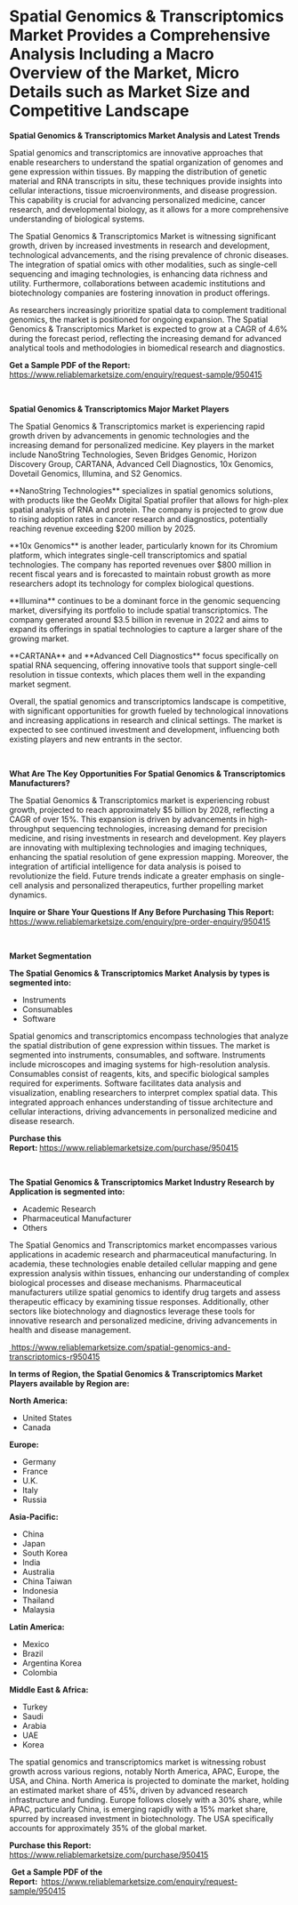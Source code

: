 <p><h1>Spatial Genomics & Transcriptomics Market Provides a Comprehensive Analysis Including a Macro Overview of the Market, Micro Details such as Market Size and Competitive Landscape</h1></p><p><strong>Spatial Genomics & Transcriptomics Market Analysis and Latest Trends</strong></p>
<p><p>Spatial genomics and transcriptomics are innovative approaches that enable researchers to understand the spatial organization of genomes and gene expression within tissues. By mapping the distribution of genetic material and RNA transcripts in situ, these techniques provide insights into cellular interactions, tissue microenvironments, and disease progression. This capability is crucial for advancing personalized medicine, cancer research, and developmental biology, as it allows for a more comprehensive understanding of biological systems.</p><p>The Spatial Genomics & Transcriptomics Market is witnessing significant growth, driven by increased investments in research and development, technological advancements, and the rising prevalence of chronic diseases. The integration of spatial omics with other modalities, such as single-cell sequencing and imaging technologies, is enhancing data richness and utility. Furthermore, collaborations between academic institutions and biotechnology companies are fostering innovation in product offerings.</p><p>As researchers increasingly prioritize spatial data to complement traditional genomics, the market is positioned for ongoing expansion. The Spatial Genomics & Transcriptomics Market is expected to grow at a CAGR of 4.6% during the forecast period, reflecting the increasing demand for advanced analytical tools and methodologies in biomedical research and diagnostics.</p></p>
<p><strong>Get a Sample PDF of the Report:&nbsp;</strong> <a href="https://www.reliablemarketsize.com/enquiry/request-sample/950415?utm_campaign=3566&utm_medium=2&utm_source=Github&utm_content=ia&utm_term=17042025&utm_id=spatial-genomics-transcriptomics">https://www.reliablemarketsize.com/enquiry/request-sample/950415</a></p>
<p>&nbsp;</p>
<p><strong>Spatial Genomics & Transcriptomics Major Market Players</strong></p>
<p><p>The Spatial Genomics & Transcriptomics market is experiencing rapid growth driven by advancements in genomic technologies and the increasing demand for personalized medicine. Key players in the market include NanoString Technologies, Seven Bridges Genomic, Horizon Discovery Group, CARTANA, Advanced Cell Diagnostics, 10x Genomics, Dovetail Genomics, Illumina, and S2 Genomics.</p><p>**NanoString Technologies** specializes in spatial genomics solutions, with products like the GeoMx Digital Spatial profiler that allows for high-plex spatial analysis of RNA and protein. The company is projected to grow due to rising adoption rates in cancer research and diagnostics, potentially reaching revenue exceeding $200 million by 2025.</p><p>**10x Genomics** is another leader, particularly known for its Chromium platform, which integrates single-cell transcriptomics and spatial technologies. The company has reported revenues over $800 million in recent fiscal years and is forecasted to maintain robust growth as more researchers adopt its technology for complex biological questions.</p><p>**Illumina** continues to be a dominant force in the genomic sequencing market, diversifying its portfolio to include spatial transcriptomics. The company generated around $3.5 billion in revenue in 2022 and aims to expand its offerings in spatial technologies to capture a larger share of the growing market.</p><p>**CARTANA** and **Advanced Cell Diagnostics** focus specifically on spatial RNA sequencing, offering innovative tools that support single-cell resolution in tissue contexts, which places them well in the expanding market segment.</p><p>Overall, the spatial genomics and transcriptomics landscape is competitive, with significant opportunities for growth fueled by technological innovations and increasing applications in research and clinical settings. The market is expected to see continued investment and development, influencing both existing players and new entrants in the sector.</p></p>
<p>&nbsp;</p>
<p><strong>What Are The Key Opportunities For Spatial Genomics & Transcriptomics Manufacturers?</strong></p>
<p><p>The Spatial Genomics & Transcriptomics market is experiencing robust growth, projected to reach approximately $5 billion by 2028, reflecting a CAGR of over 15%. This expansion is driven by advancements in high-throughput sequencing technologies, increasing demand for precision medicine, and rising investments in research and development. Key players are innovating with multiplexing technologies and imaging techniques, enhancing the spatial resolution of gene expression mapping. Moreover, the integration of artificial intelligence for data analysis is poised to revolutionize the field. Future trends indicate a greater emphasis on single-cell analysis and personalized therapeutics, further propelling market dynamics.</p></p>
<p><strong>Inquire or Share Your Questions If Any Before Purchasing This Report:</strong> <a href="https://www.reliablemarketsize.com/enquiry/pre-order-enquiry/950415?utm_campaign=3566&utm_medium=2&utm_source=Github&utm_content=ia&utm_term=17042025&utm_id=spatial-genomics-transcriptomics">https://www.reliablemarketsize.com/enquiry/pre-order-enquiry/950415</a></p>
<p>&nbsp;</p>
<p><strong>Market Segmentation</strong></p>
<p><strong>The Spatial Genomics & Transcriptomics Market Analysis by types is segmented into:</strong></p>
<p><ul><li>Instruments</li><li>Consumables</li><li>Software</li></ul></p>
<p><p>Spatial genomics and transcriptomics encompass technologies that analyze the spatial distribution of gene expression within tissues. The market is segmented into instruments, consumables, and software. Instruments include microscopes and imaging systems for high-resolution analysis. Consumables consist of reagents, kits, and specific biological samples required for experiments. Software facilitates data analysis and visualization, enabling researchers to interpret complex spatial data. This integrated approach enhances understanding of tissue architecture and cellular interactions, driving advancements in personalized medicine and disease research.</p></p>
<p><strong>Purchase this Report:&nbsp;</strong><a href="https://www.reliablemarketsize.com/purchase/950415?utm_campaign=3566&utm_medium=2&utm_source=Github&utm_content=ia&utm_term=17042025&utm_id=spatial-genomics-transcriptomics">https://www.reliablemarketsize.com/purchase/950415</a></p>
<p>&nbsp;</p>
<p><strong>The Spatial Genomics & Transcriptomics Market Industry Research by Application is segmented into:</strong></p>
<p><ul><li>Academic Research</li><li>Pharmaceutical Manufacturer</li><li>Others</li></ul></p>
<p><p>The Spatial Genomics and Transcriptomics market encompasses various applications in academic research and pharmaceutical manufacturing. In academia, these technologies enable detailed cellular mapping and gene expression analysis within tissues, enhancing our understanding of complex biological processes and disease mechanisms. Pharmaceutical manufacturers utilize spatial genomics to identify drug targets and assess therapeutic efficacy by examining tissue responses. Additionally, other sectors like biotechnology and diagnostics leverage these tools for innovative research and personalized medicine, driving advancements in health and disease management.</p></p>
<p><a href="https://www.reliablemarketsize.com/spatial-genomics-and-transcriptomics-r950415?utm_campaign=3566&utm_medium=2&utm_source=Github&utm_content=ia&utm_term=17042025&utm_id=spatial-genomics-transcriptomics">&nbsp;https://www.reliablemarketsize.com/spatial-genomics-and-transcriptomics-r950415</a></p>
<p><strong>In terms of Region, the Spatial Genomics & Transcriptomics Market Players available by Region are:</strong></p>
<p>
    <p> <strong> North America: </strong>
        <ul>
            <li>United States</li>
            <li>Canada</li>
        </ul>
        </p> 
    <p> <strong> Europe: </strong>
        <ul>
            <li>Germany</li>
            <li>France</li>
            <li>U.K.</li>
            <li>Italy</li>
            <li>Russia</li>
        </ul>
        </p> 
    <p> <strong> Asia-Pacific: </strong>
        <ul>
            <li>China</li>
            <li>Japan</li>
            <li>South Korea</li>
            <li>India</li>
            <li>Australia</li>
            <li>China Taiwan</li>
            <li>Indonesia</li>
            <li>Thailand</li>
            <li>Malaysia</li>
        </ul>
        </p> 
    <p> <strong> Latin America: </strong>
        <ul>
            <li>Mexico</li>
            <li>Brazil</li>
            <li>Argentina Korea</li>
            <li>Colombia</li>
        </ul>
        </p> 
    <p> <strong> Middle East & Africa: </strong>
        <ul>
            <li>Turkey</li>
            <li>Saudi</li>
            <li>Arabia</li>
            <li>UAE</li>
            <li>Korea</li>
        </ul>
    </p>
    </p>
<p><p>The spatial genomics and transcriptomics market is witnessing robust growth across various regions, notably North America, APAC, Europe, the USA, and China. North America is projected to dominate the market, holding an estimated market share of 45%, driven by advanced research infrastructure and funding. Europe follows closely with a 30% share, while APAC, particularly China, is emerging rapidly with a 15% market share, spurred by increased investment in biotechnology. The USA specifically accounts for approximately 35% of the global market.</p></p>
<p><strong>Purchase this Report: </strong><a href="https://www.reliablemarketsize.com/purchase/950415?utm_campaign=3566&utm_medium=2&utm_source=Github&utm_content=ia&utm_term=17042025&utm_id=spatial-genomics-transcriptomics">https://www.reliablemarketsize.com/purchase/950415</a></p>
<p>&nbsp;<strong>Get a Sample PDF of the Report:&nbsp;&nbsp;</strong><a href="https://www.reliablemarketsize.com/enquiry/request-sample/950415?utm_campaign=3566&utm_medium=2&utm_source=Github&utm_content=ia&utm_term=17042025&utm_id=spatial-genomics-transcriptomics">https://www.reliablemarketsize.com/enquiry/request-sample/950415</a></p>
<p><strong></strong></p>
<p><p></p><p></p><p></p></p>